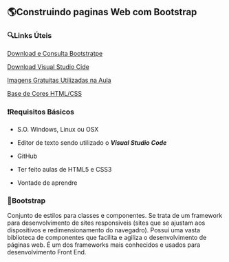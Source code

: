 ## :earth_americas:Construindo paginas Web com Bootstrap


### :mag:Links Úteis
[Download e Consulta Bootstratpe](https://getbootstrap.com/docs/5.1/getting-started/download/)

[Download Visual Studio Cide](https://code.visualstudio.com/)

[Imagens Gratuitas Utilizadas na Aula](https://www.pexels.com/pt-br/)

[Base de Cores HTML/CSS](https://html-color-codes.info/)


### :exclamation:Requisitos Básicos

- S.O. Windows, Linux ou OSX

- Editor de texto sendo utilizado o ***Visual Studio Code***

- GitHub

- Ter feito aulas de HTML5 e CSS3

- Vontade de aprendre


### :battery:Bootstrap

Conjunto de estilos para classes e componentes.
Se trata de um framework para desenvolvimento de sites responsiveis (sites que se ajustam aos dispositivos e redimensionamento do navegadro).
Possui uma vasta biblioteca de componentes que facilita e agiliza o desenvolvimento de páginas web.
É um dos frameworks mais conhecidos e usados para desenvolvimento Front End.
